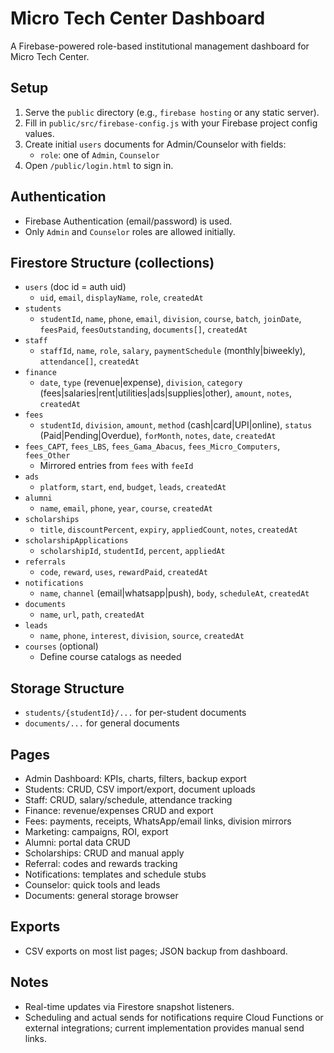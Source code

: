# Micro Tech Center Dashboard

A Firebase-powered role-based institutional management dashboard for Micro Tech Center.

## Setup

1. Serve the `public` directory (e.g., `firebase hosting` or any static server).
2. Fill in `public/src/firebase-config.js` with your Firebase project config values.
3. Create initial `users` documents for Admin/Counselor with fields:
   - `role`: one of `Admin`, `Counselor`
4. Open `/public/login.html` to sign in.

## Authentication
- Firebase Authentication (email/password) is used.
- Only `Admin` and `Counselor` roles are allowed initially.

## Firestore Structure (collections)
- `users` (doc id = auth uid)
  - `uid`, `email`, `displayName`, `role`, `createdAt`
- `students`
  - `studentId`, `name`, `phone`, `email`, `division`, `course`, `batch`, `joinDate`, `feesPaid`, `feesOutstanding`, `documents[]`, `createdAt`
- `staff`
  - `staffId`, `name`, `role`, `salary`, `paymentSchedule` (monthly|biweekly), `attendance[]`, `createdAt`
- `finance`
  - `date`, `type` (revenue|expense), `division`, `category` (fees|salaries|rent|utilities|ads|supplies|other), `amount`, `notes`, `createdAt`
- `fees`
  - `studentId`, `division`, `amount`, `method` (cash|card|UPI|online), `status` (Paid|Pending|Overdue), `forMonth`, `notes`, `date`, `createdAt`
- `fees_CAPT`, `fees_LBS`, `fees_Gama_Abacus`, `fees_Micro_Computers`, `fees_Other`
  - Mirrored entries from `fees` with `feeId`
- `ads`
  - `platform`, `start`, `end`, `budget`, `leads`, `createdAt`
- `alumni`
  - `name`, `email`, `phone`, `year`, `course`, `createdAt`
- `scholarships`
  - `title`, `discountPercent`, `expiry`, `appliedCount`, `notes`, `createdAt`
- `scholarshipApplications`
  - `scholarshipId`, `studentId`, `percent`, `appliedAt`
- `referrals`
  - `code`, `reward`, `uses`, `rewardPaid`, `createdAt`
- `notifications`
  - `name`, `channel` (email|whatsapp|push), `body`, `scheduleAt`, `createdAt`
- `documents`
  - `name`, `url`, `path`, `createdAt`
- `leads`
  - `name`, `phone`, `interest`, `division`, `source`, `createdAt`
- `courses` (optional)
  - Define course catalogs as needed

## Storage Structure
- `students/{studentId}/...` for per-student documents
- `documents/...` for general documents

## Pages
- Admin Dashboard: KPIs, charts, filters, backup export
- Students: CRUD, CSV import/export, document uploads
- Staff: CRUD, salary/schedule, attendance tracking
- Finance: revenue/expenses CRUD and export
- Fees: payments, receipts, WhatsApp/email links, division mirrors
- Marketing: campaigns, ROI, export
- Alumni: portal data CRUD
- Scholarships: CRUD and manual apply
- Referral: codes and rewards tracking
- Notifications: templates and schedule stubs
- Counselor: quick tools and leads
- Documents: general storage browser

## Exports
- CSV exports on most list pages; JSON backup from dashboard.

## Notes
- Real-time updates via Firestore snapshot listeners.
- Scheduling and actual sends for notifications require Cloud Functions or external integrations; current implementation provides manual send links.
